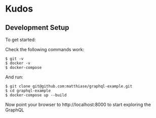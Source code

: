 # Kudos

## Development Setup

To get started:

Check the following commands work:
```
$ git -v
$ docker -v
$ docker-compose
```

And run:
```
$ git clone git@github.com:matthiase/graphql-example.git
$ cd graphql-example
$ docker-compose up --build
```

Now point your browser to http://localhost:8000 to start exploring the GraphQL
